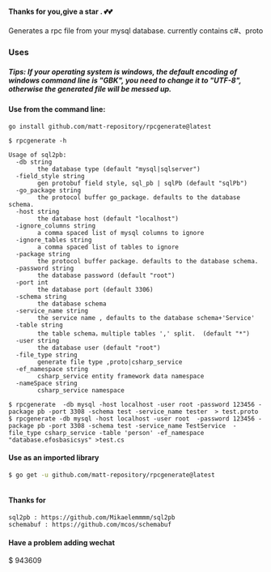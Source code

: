 #### Thanks for you,give a star . 💕💕

 Generates a rpc file from your mysql database. currently contains c#、proto

### Uses

##### Tips:  If your operating system is windows, the default encoding of windows command line is "GBK", you need to change it to "UTF-8", otherwise the generated file will be messed up. 



#### Use from the command line:

`go install github.com/matt-repository/rpcgenerate@latest`

```
$ rpcgenerate -h

Usage of sql2pb:
  -db string
        the database type (default "mysql|sqlserver")
  -field_style string
        gen protobuf field style, sql_pb | sqlPb (default "sqlPb")
  -go_package string
        the protocol buffer go_package. defaults to the database schema.
  -host string
        the database host (default "localhost")
  -ignore_columns string
        a comma spaced list of mysql columns to ignore
  -ignore_tables string
        a comma spaced list of tables to ignore
  -package string
        the protocol buffer package. defaults to the database schema.
  -password string
        the database password (default "root")
  -port int
        the database port (default 3306)
  -schema string
        the database schema
  -service_name string
        the service name , defaults to the database schema+'Service'
  -table string
        the table schema，multiple tables ',' split.  (default "*")
  -user string
        the database user (default "root")
  -file_type string 
        generate file type ,proto|csharp_service
  -ef_namespace string 
        csharp_service entity framework data namespace      
  -nameSpace string 
        csharp_service namespace       
```

```
$ rpcgenerate  -db mysql -host localhost -user root -password 123456 -package pb -port 3308 -schema test -service_name tester  > test.proto
$ rpcgenerate -db mysql -host localhost -user root  -password 123456 -package pb -port 3308 -schema test -service_name TestService  -file_type csharp_service -table 'person' -ef_namespace "database.efosbasicsys" >test.cs 

```



#### Use as an imported library

```sh
$ go get -u github.com/matt-repository/rpcgenerate@latest
```

```go

```

#### Thanks for 
    sql2pb : https://github.com/Mikaelemmmm/sql2pb
    schemabuf : https://github.com/mcos/schemabuf
#### Have a problem adding wechat
$ 943609